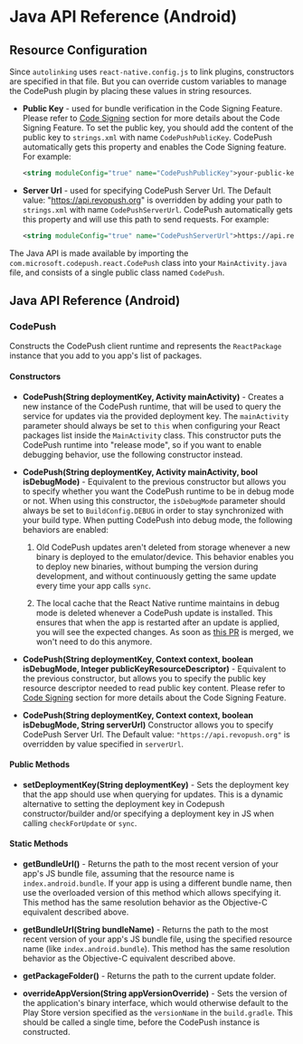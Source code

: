 # Java API Reference (Android)

## Resource Configuration

Since `autolinking` uses `react-native.config.js` to link plugins, constructors are specified in that file. But you can override custom variables to manage the CodePush plugin by placing these values in string resources.

- **Public Key** - used for bundle verification in the Code Signing Feature. Please refer to [Code Signing](/sdk/android.md#code-signing-setup) section for more details about the Code Signing Feature.
  To set the public key, you should add the content of the public key to `strings.xml` with name `CodePushPublicKey`. CodePush automatically gets this property and enables the Code Signing feature. For example:

  ```xml
  <string moduleConfig="true" name="CodePushPublicKey">your-public-key</string>
  ```

- **Server Url** - used for specifying CodePush Server Url.
  The Default value: "https://api.revopush.org" is overridden by adding your path to `strings.xml` with name `CodePushServerUrl`. CodePush automatically gets this property and will use this path to send requests. For example:
  ```xml
  <string moduleConfig="true" name="CodePushServerUrl">https://api.revopush.org</string>
  ```

The Java API is made available by importing the `com.microsoft.codepush.react.CodePush` class into your `MainActivity.java` file, and consists of a single public class named `CodePush`.

## Java API Reference (Android)

### CodePush

Constructs the CodePush client runtime and represents the `ReactPackage` instance that you add to you app's list of packages.

#### Constructors

- **CodePush(String deploymentKey, Activity mainActivity)** - Creates a new instance of the CodePush runtime, that will be used to query the service for updates via the provided deployment key. The `mainActivity` parameter should always be set to `this` when configuring your React packages list inside the `MainActivity` class. This constructor puts the CodePush runtime into "release mode", so if you want to enable debugging behavior, use the following constructor instead.

- **CodePush(String deploymentKey, Activity mainActivity, bool isDebugMode)** - Equivalent to the previous constructor but allows you to specify whether you want the CodePush runtime to be in debug mode or not. When using this constructor, the `isDebugMode` parameter should always be set to `BuildConfig.DEBUG` in order to stay synchronized with your build type. When putting CodePush into debug mode, the following behaviors are enabled:

    1. Old CodePush updates aren't deleted from storage whenever a new binary is deployed to the emulator/device. This behavior enables you to deploy new binaries, without bumping the version during development, and without continuously getting the same update every time your app calls `sync`.

    2. The local cache that the React Native runtime maintains in debug mode is deleted whenever a CodePush update is installed. This ensures that when the app is restarted after an update is applied, you will see the expected changes. As soon as [this PR](https://github.com/facebook/react-native/pull/4738) is merged, we won't need to do this anymore.

- **CodePush(String deploymentKey, Context context, boolean isDebugMode, Integer publicKeyResourceDescriptor)** - Equivalent to the previous constructor, but allows you to specify the public key resource descriptor needed to read public key content. Please refer to [Code Signing](/sdk/android#code-signing-setup) section for more details about the Code Signing Feature.

- **CodePush(String deploymentKey, Context context, boolean isDebugMode, String serverUrl)** Constructor allows you to specify CodePush Server Url. The Default value: `"https://api.revopush.org"` is overridden by value specified in `serverUrl`.

#### Public Methods

- **setDeploymentKey(String deploymentKey)** - Sets the deployment key that the app should use when querying for updates. This is a dynamic alternative to setting the deployment key in Codepush constructor/builder and/or specifying a deployment key in JS when calling `checkForUpdate` or `sync`.

#### Static Methods

- **getBundleUrl()** - Returns the path to the most recent version of your app's JS bundle file, assuming that the resource name is `index.android.bundle`. If your app is using a different bundle name, then use the overloaded version of this method which allows specifying it. This method has the same resolution behavior as the Objective-C equivalent described above.

- **getBundleUrl(String bundleName)** - Returns the path to the most recent version of your app's JS bundle file, using the specified resource name (like `index.android.bundle`). This method has the same resolution behavior as the Objective-C equivalent described above.

- **getPackageFolder()** - Returns the path to the current update folder.

- **overrideAppVersion(String appVersionOverride)** - Sets the version of the application's binary interface, which would otherwise default to the Play Store version specified as the `versionName` in the `build.gradle`. This should be called a single time, before the CodePush instance is constructed.
